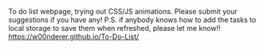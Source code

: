 To do list webpage, trying out CSS/JS animations. Please submit your suggestions if you have any!
P.S. if anybody knows how to add the tasks to local storage to save them when refreshed, please let me know!!
https://w00nderer.github.io/To-Do-List/

